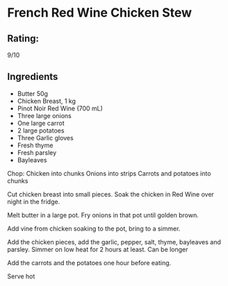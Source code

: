 # French Red Wine Chicken Stew

## Rating:
9/10

## Ingredients

- Butter 50g
- Chicken Breast, 1 kg
- Pinot Noir Red Wine (700 mL)
- Three large onions
- One large carrot
- 2 large potatoes
- Three Garlic gloves
- Fresh thyme
- Fresh parsley
- Bayleaves

Chop:
  Chicken into chunks
  Onions into strips
  Carrots and potatoes into chunks

Cut chicken breast into small pieces. Soak the chicken in Red Wine over night in the fridge.

Melt butter in a large pot. Fry onions in that pot until golden brown.

Add vine from chicken soaking to the pot, bring to a simmer.

Add the chicken pieces, add the garlic, pepper, salt, thyme, bayleaves and parsley. Simmer on low heat for 2 hours at least. Can be longer

Add the carrots and the potatoes one hour before eating.

Serve hot
